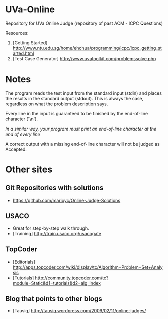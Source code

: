 UVa-Online
==========

Repository for UVa Online Judge (repository of past ACM - ICPC Questions)


Resources:

1. [Getting Started] http://www.ntu.edu.sg/home/ehchua/programming/icpc/icpc_getting_started.html
2. [Test Case Generator] http://www.uvatoolkit.com/problemssolve.php


Notes
==========
The program reads the test input from the standard input (stdin) and places the results in the standard output (stdout).
This is always the case, regardless on what the problem description says.

Every line in the input is guaranteed to be finished by the end-of-line character ('\n').

*In a similar way, your program must print an end-of-line character at the end of every line*

A correct output with a missing end-of-line character will not be judged as Accepted.



Other sites
==========

Git Repositories with solutions
-------------------------------
+ https://github.com/marioyc/Online-Judge-Solutions



USACO 
------
+ Great for step-by-step walk through. 
+ [Training] http://train.usaco.org/usacogate

 
TopCoder
--------
+ [Editorials] http://apps.topcoder.com/wiki/display/tc/Algorithm+Problem+Set+Analysis 
+ [Tutorials] http://community.topcoder.com/tc?module=Static&d1=tutorials&d2=alg_index


Blog that points to other blogs
-------------------------------
+ [Tausiq] http://tausiq.wordpress.com/2009/02/11/online-judges/
 
 
 
 
